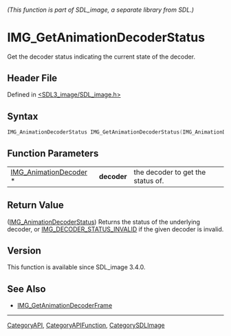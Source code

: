 ###### (This function is part of SDL_image, a separate library from SDL.)
# IMG_GetAnimationDecoderStatus

Get the decoder status indicating the current state of the decoder.

## Header File

Defined in [<SDL3_image/SDL_image.h>](https://github.com/libsdl-org/SDL_image/blob/main/include/SDL3_image/SDL_image.h)

## Syntax

```c
IMG_AnimationDecoderStatus IMG_GetAnimationDecoderStatus(IMG_AnimationDecoder *decoder);
```

## Function Parameters

|                                                |             |                                   |
| ---------------------------------------------- | ----------- | --------------------------------- |
| [IMG_AnimationDecoder](IMG_AnimationDecoder) * | **decoder** | the decoder to get the status of. |

## Return Value

([IMG_AnimationDecoderStatus](IMG_AnimationDecoderStatus)) Returns the
status of the underlying decoder, or
[IMG_DECODER_STATUS_INVALID](IMG_DECODER_STATUS_INVALID) if the given
decoder is invalid.

## Version

This function is available since SDL_image 3.4.0.

## See Also

- [IMG_GetAnimationDecoderFrame](IMG_GetAnimationDecoderFrame)

----
[CategoryAPI](CategoryAPI), [CategoryAPIFunction](CategoryAPIFunction), [CategorySDLImage](CategorySDLImage)

